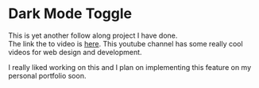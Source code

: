 # Dark Mode Toggle

This is yet another follow along project I have done.   
The link the to video is [here](https://www.youtube.com/watch?v=ZKXv_ZHQ654&t=61s). This youtube channel has some really cool videos for web design and development. 


I really liked working on this and I plan on implementing this feature on my personal portfolio soon.
